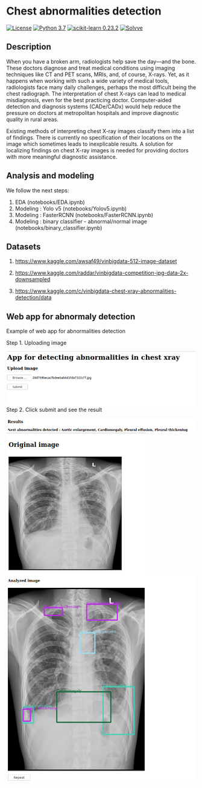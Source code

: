 # Chest abnormalities detection

[![License](http://img.shields.io/badge/license-MIT-green.svg?style=flat)](https://github.com/Solvve/ml_chest_xray_issue_classifaction/blob/master/LICENSE.txt)
[![Python 3.7](https://img.shields.io/badge/python-3.7-blue.svg)](https://www.python.org/downloads/release/python-378/)
[![scikit-learn 0.23.2](https://img.shields.io/badge/scikit_learn-0.23.2-blue)](https://scikit-learn.org/stable/)
[![Solvve](https://img.shields.io/badge/made%20in-solvve-blue)](https://solvve.com/)

## Description
When you have a broken arm, radiologists help save the day—and the bone. These doctors diagnose and treat medical conditions using imaging techniques like CT and PET scans, MRIs, and, of course, X-rays. Yet, as it happens when working with such a wide variety of medical tools, radiologists face many daily challenges, perhaps the most difficult being the chest radiograph. The interpretation of chest X-rays can lead to medical misdiagnosis, even for the best practicing doctor. Computer-aided detection and diagnosis systems (CADe/CADx) would help reduce the pressure on doctors at metropolitan hospitals and improve diagnostic quality in rural areas.

Existing methods of interpreting chest X-ray images classify them into a list of findings. There is currently no specification of their locations on the image which sometimes leads to inexplicable results. A solution for localizing findings on chest X-ray images is needed for providing doctors with more meaningful diagnostic assistance.


## Analysis and modeling
We follow the next steps:
1. EDA (notebooks/EDA.ipynb)
3. Modeling : Yolo v5 (notebooks/Yolov5.ipynb)
4. Modeling : FasterRCNN (notebooks/FasterRCNN.ipynb)
5. Modeling : binary classifier - abnormal/normal image (notebooks/binary_classifier.ipynb)

## Datasets 

1. https://www.kaggle.com/awsaf49/vinbigdata-512-image-dataset

2. https://www.kaggle.com/raddar/vinbigdata-competition-jpg-data-2x-downsampled

3. https://www.kaggle.com/c/vinbigdata-chest-xray-abnormalities-detection/data

## Web app for abnormaly detection

Example of web app for abnormalities detection

Step 1. Uploading image

<img src="images/upload.png"
     alt="upload"
     style="float: left; margin-right: 10px;" />

Step 2. Click submit and see the result

<img src="images/results_1.png"
     alt="upload"
     style="float: left; margin-right: 10px;" />

<img src="images/results_2.png"
     alt="upload"
     style="float: left; margin-right: 10px;" />

<img src="images/results_3.png"
     alt="upload"
     style="float: left; margin-right: 10px;" />


